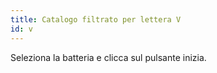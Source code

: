 ```yaml
---
title: Catalogo filtrato per lettera V
id: v
---
```

Seleziona la batteria e clicca sul pulsante inizia.